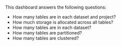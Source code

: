 This dashboard answers the following questions:

- How many tables are in each dataset and project?
- How much storage is allocated across all tables?
- How many tables are in each dataset?
- How many tables are partitioned?
- How many tables are clustered?